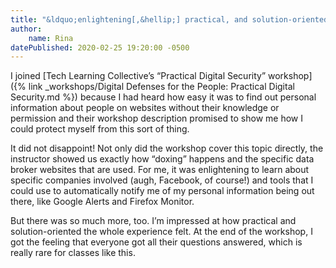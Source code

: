 ```yaml
---
title: "&ldquo;enlightening[,&hellip;] practical, and solution-oriented&rdquo;"
author:
    name: Rina
datePublished: 2020-02-25 19:20:00 -0500
---
```


I joined [Tech Learning Collective&rsquo;s &ldquo;Practical Digital Security&rdquo; workshop]({% link _workshops/Digital Defenses for the People: Practical Digital Security.md %}) because I had heard how easy it was to find out personal information about people on websites without their knowledge or permission and their workshop description promised to show me how I could protect myself from this sort of thing.

It did not disappoint! Not only did the workshop cover this topic directly, the instructor showed us exactly how &ldquo;doxing&rdquo; happens and the specific data broker websites that are used. For me, it was enlightening to learn about specific companies involved (augh, Facebook, of course!) and tools that I could use to automatically notify me of my personal information being out there, like Google Alerts and Firefox Monitor.

But there was so much more, too. I&rsquo;m impressed at how practical and solution-oriented the whole experience felt. At the end of the workshop, I got the feeling that everyone got all their questions answered, which is really rare for classes like this.

